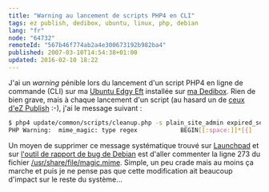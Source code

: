 ```yaml
---
title: "Warning au lancement de scripts PHP4 en CLI"
tags: ez publish, dedibox, ubuntu, linux, php, debian
lang: "fr"
node: "64732"
remoteId: "567b46f774ab2a4e300673192b982ba4"
published: 2007-03-10T14:54:38+01:00
updated: 2016-02-10 18:22
---
```


J'ai un *warning* pénible lors du lancement d'un script PHP4 en ligne de
commande (CLI) sur ma [Ubuntu Edgy
Eft](http://doc.ubuntu-fr.org/edgy) installée sur [ma
Dedibox](/post/migration-sur-dedipwet). Rien de bien grave, mais à chaque
lancement d'un script (au hasard un de [ceux d'eZ
Publish](/post/les-scripts-cli-fournis-avec-ez-publish) :-), j'ai le message
suivant :

``` bash
$ php4 update/common/scripts/cleanup.php -s plain_site_admin expired_session
PHP Warning:  mime_magic: type regex            BEGIN[[:space:]]*[{]    application/x-awk invalid in Unknown on line 0
```

Un moyen de supprimer ce message systématique trouvé sur
[Launchpad](https://bugs.launchpad.net/ubuntu/+source/php4/+bug/59183) et sur
[l'outil de rapport de bug de
Debian](http://bugs.debian.org/cgi-bin/bugreport.cgi?bug=361789) est d'aller
commenter la ligne 273 du fichier
[/usr/share/file/magic.mime](http://pwet.fr/man/linux/formats/magic). Simple, un
peu crade mais au moins ça marche et puis je ne pense pas que cette modification
ait beaucoup d'impact sur le reste du système…
